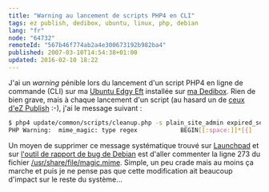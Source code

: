 ```yaml
---
title: "Warning au lancement de scripts PHP4 en CLI"
tags: ez publish, dedibox, ubuntu, linux, php, debian
lang: "fr"
node: "64732"
remoteId: "567b46f774ab2a4e300673192b982ba4"
published: 2007-03-10T14:54:38+01:00
updated: 2016-02-10 18:22
---
```


J'ai un *warning* pénible lors du lancement d'un script PHP4 en ligne de
commande (CLI) sur ma [Ubuntu Edgy
Eft](http://doc.ubuntu-fr.org/edgy) installée sur [ma
Dedibox](/post/migration-sur-dedipwet). Rien de bien grave, mais à chaque
lancement d'un script (au hasard un de [ceux d'eZ
Publish](/post/les-scripts-cli-fournis-avec-ez-publish) :-), j'ai le message
suivant :

``` bash
$ php4 update/common/scripts/cleanup.php -s plain_site_admin expired_session
PHP Warning:  mime_magic: type regex            BEGIN[[:space:]]*[{]    application/x-awk invalid in Unknown on line 0
```

Un moyen de supprimer ce message systématique trouvé sur
[Launchpad](https://bugs.launchpad.net/ubuntu/+source/php4/+bug/59183) et sur
[l'outil de rapport de bug de
Debian](http://bugs.debian.org/cgi-bin/bugreport.cgi?bug=361789) est d'aller
commenter la ligne 273 du fichier
[/usr/share/file/magic.mime](http://pwet.fr/man/linux/formats/magic). Simple, un
peu crade mais au moins ça marche et puis je ne pense pas que cette modification
ait beaucoup d'impact sur le reste du système…
